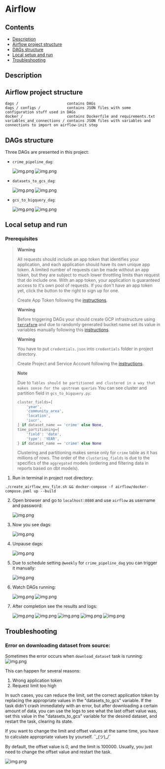 # Airflow

## Contents

- [Description](#description)
- [Airflow project structure](#airflow-project-structure)
- [DAGs structure](#dags-structure)
- [Local setup and run](#local-setup-and-run)
- [Troubleshooting](#troubleshooting)

## Description

## Airflow project structure

```
dags /                      contains DAGs
dags / configs /            contains JSON files with some configuration stuff used in DAGs
docker /                    contains Dockerfile and requirements.txt
variables_and_connections / contains JSON files with variables and connections to import on airflow-init step
```

## DAGs structure

Three DAGs are presented in this project:

- `crime_pipeline_dag`:

  ![img.png](../docs/poc/airflow/airflow_crime_pipeline_dag_grid.png)
  ![img.png](../docs/poc/airflow/airflow_crime_pipeline_dag_graph.png)

- `datasets_to_gcs_dag`:

  ![img.png](../docs/poc/airflow/airflow_datasets_to_gcs_dag_grid.png)
  ![img.png](../docs/poc/airflow/airflow_datasets_to_gcs_dag_graph.png)

- `gcs_to_bigquery_dag`:

  ![img.png](../docs/poc/airflow/airflow_gcs_to_bigquery_dag_grid.png)
  ![img.png](../docs/poc/airflow/airflow_gcs_to_bigquery_dag_graph.png)

## Local setup and run

### Prerequisites

> **Warning**
>
> All requests should include an app token that identifies your application, and each application
> should have its own unique app token. A limited number of requests can be made without an app token, but they are
> subject to much lower throttling limits than request that do include one. With an app token, your application is
> guaranteed access to it's own pool of requests. If you don't have an app token yet, click the button to the right to
> sign up for one.
>
> Create App Token following the [instructions](/docs/PREREQUISITES.md#app-token-creation).

> **Warning**
>
> Before triggering DAGs your should create GCP infrastructure using [`terraform`](/terraform/README.md) and due to
> randomly generated bucket name set its value in variables manually following
> this [instructions](/docs/PREREQUISITES.md#set-gcs-bucket-variable).


> **Warning**
>
> You have to put `credentials.json` into `credentials` folder in project directory.
>
> Create Project and Service Account following the [instructions](/docs/PREREQUISITES.md#google-cloud-project).

> **Note**
>
> Due to `Tables should be partitioned and clustered in a way that makes sense for the upstream queries`
> You can see cluster and partition field in `gcs_to_bigquery.py`:
> ```python
> cluster_fields=[
>     'year',
>     'community_area',
>     'location',
>     'iucr',
> ] if dataset_name == 'crime' else None,
> time_partitioning={
>     'field': 'date',
>     'type': 'YEAR',
> } if dataset_name == 'crime' else None
> ```
> Clustering and partitioning makes sense only for `crime` table as it has millions of rows. The order of
> the `clustering_fields` is due to the specifics of the `aggregated` models (ordering and filtering data in reports
> based on dbt models).

1. Run in terminal in project root directory:

`./create_airflow_env_file.sh && docker-compose -f airflow/docker-compose.yaml up --build`

2. Open browser and go to `localhost:8080` and use `airflow` as username and password:

   ![img.png](../docs/poc/airflow/airflow_login.png)

3. Now you see dags:

   ![img.png](../docs/poc/airflow/airflow_home.png)

4. Unpause dags:

   ![img.png](../docs/poc/airflow/airflow_unpause_dags.png)

5. Due to schedule setting `@weekly` for `crime_pipeline_dag` you can trigger it manually:

   ![img.png](../docs/poc/airflow/airflow_trigger_root_dag.png)

6. Watch DAGs running:

   ![img.png](../docs/poc/airflow/airflow_crime_pipeline_dag_process.png)
   ![img.png](../docs/poc/airflow/airflow_datasets_to_gcs_dag_process.png)

7. After completion see the results and logs:

   ![img.png](../docs/poc/airflow/airflow_crime_pipeline_dag_success_home.png)
   ![img.png](../docs/poc/airflow/airflow_datasets_to_gcs_dag_success.png)
   ![img.png](../docs/poc/gcp/storage_crime_parquet_files.png)
   ![img.png](../docs/poc/airflow/airflow_gcs_to_bigquery_dag_success.png)
   ![img.png](../docs/poc/gcp/datasets_in_bigquery.png)

## Troubleshooting

### Error on downloading dataset from source:

Sometimes the error occurs when `download_dataset` task is running:
![img.png](../docs/poc/airflow/airflow_dataset_to_gcs_error.png)

This can happen for several reasons:

1. Wrong application token
2. Request limit too high

In such cases, you can reduce the limit, set the correct application token by replacing the appropriate values in
the "datasets_to_gcs" variable. If the task didn't crash immediately with an error, but after downloading a certain
amount of data, you can use the logs to see what the last offset value was, set this value in the "datasets_to_gcs"
variable for the desired dataset, and restart the task, clearing its state.

If you want to change the limit and offset values at the same time, you have to calculate appropriate values by
yourself. ¯\_(ツ)_/¯

By default, the offset value is 0, and the limit is 100000. Usually, you just need to change the offset value and
restart the task.

![img.png](../docs/poc/airflow/airflow_dataset_to_gcs_change_offset.png)
